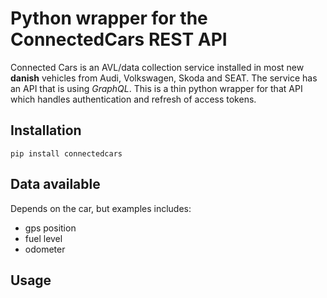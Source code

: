 # Python wrapper for the ConnectedCars REST API 

Connected Cars is an AVL/data collection service installed in most new **danish** vehicles from Audi, Volkswagen, Skoda and SEAT. The service has an API that is using *GraphQL*. This is a thin python wrapper for that API which handles authentication and refresh of access tokens.

## Installation

```pip install connectedcars```

## Data available

Depends on the car, but examples includes:

- gps position
- fuel level
- odometer

## Usage
